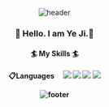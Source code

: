 <div align="center">

![header](https://capsule-render.vercel.app/api?type=waving)

<h3>👋 Hello. I am Ye Ji.👋

<h4>🏄 My Skills 🏄

<h4>📋Languages &ensp;&nbsp;

<img src="https://img.shields.io/badge/C-%2300599C.svg?style=plastic&logo=C&logoColor=A8B9CC"/>
<img src="https://img.shields.io/badge/C++-%2300599C.svg?style=plastic&logo=c%2B%2B&logoColor=A8B9CC"/>
<img src="https://img.shields.io/badge/JAVA-007396?style=plastic&logo=Java&logoColor=White"/>
<img src="https://img.shields.io/badge/PYTHON-3776AB?style=plastic&logo=python&logoColor=ffdd54"/>
<!--
### 🏄 My Skills
**Languages** &emsp;&emsp;&emsp;&emsp;&emsp;&emsp;&emsp;&emsp;&emsp;&ensp;&ensp;&nbsp;
<img src="https://img.shields.io/badge/{내용}-{배경 색깔}?style=plastic&logo={로고이름}&logoColor={로고 색깔}"/>
-->

![footer](https://capsule-render.vercel.app/api?type=waving&section=footer)
